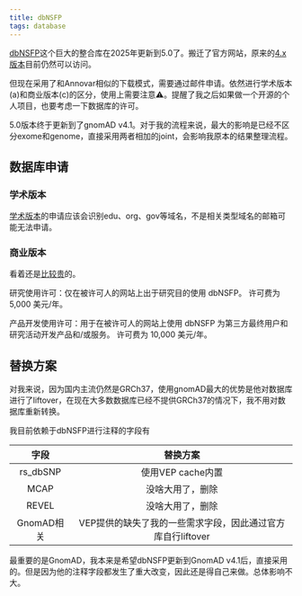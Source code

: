 ```yaml
---
title: dbNSFP
tags: database
---
```


[dbNSFP](https://www.dbnsfp.org/home)这个巨大的整合库在2025年更新到5.0了。搬迁了官方网站，原来的[4.x版本](https://sites.google.com/site/jpopgen/dbNSFP)目前仍然可以访问。

但现在采用了和Annovar相似的下载模式，需要通过邮件申请。依然进行学术版本(a)和商业版本(c)的区分，使用上需要注意⚠️。提醒了我之后如果做一个开源的个人项目，也要考虑一下数据库的许可。

5.0版本终于更新到了gnomAD v4.1。对于我的流程来说，最大的影响是已经不区分exome和genome，直接采用两者相加的joint，会影响我原本的结果整理流程。

## 数据库申请

### 学术版本

[学术版本](https://docs.google.com/forms/d/e/1FAIpQLSdyiMCn3RRLWaR0HbC3dSchLpEDHLFJLbOOHf_vOKgY0-xzBg/viewform?usp=sf_link)的申请应该会识别edu、org、gov等域名，不是相关类型域名的邮箱可能无法申请。



### 商业版本

看着还是[比较贵](https://docs.google.com/forms/d/e/1FAIpQLSdgKelva5OPWY0WmpKIkdlCiPBSywLxPNbp2dOHi8vXgmcSRA/viewform?usp=sf_link)的。

研究使用许可：仅在被许可人的网站上出于研究目的使用 dbNSFP。 许可费为 5,000 美元/年。

产品开发使用许可：用于在被许可人的网站上使用 dbNSFP 为第三方最终用户和研究活动开发产品和/或服务。 许可费为 10,000 美元/年。



## 替换方案

对我来说，因为国内主流仍然是GRCh37，使用gnomAD最大的优势是他对数据库进行了liftover，在现在大多数数据库已经不提供GRCh37的情况下，我不用对数据库重新转换。

我目前依赖于dbNSFP进行注释的字段有

|    字段    |                          替换方案                           |
| :--------: | :---------------------------------------------------------: |
|  rs_dbSNP  |                      使用VEP cache内置                      |
|    MCAP    |                      没啥大用了，删除                       |
|   REVEL    |                      没啥大用了，删除                       |
| GnomAD相关 | VEP提供的缺失了我的一些需求字段，因此通过官方库自行liftover |

最重要的是GnomAD，我本来是希望dbNSFP更新到GnomAD v4.1后，直接采用的。但是因为他的注释字段都发生了重大改变，因此还是得自己来做。总体影响不大。
